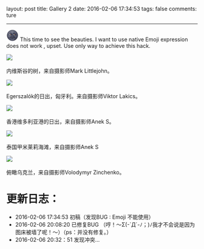 layout: post
title: Gallery 2
date: 2016-02-06 17:34:53
tags: false
comments: ture

---
<img width="32" height="32" class="nofancybox" title="" src="/images/emojis/new_moon_with_face.png"> This time to see the beauties. I want to use native Emoji expression does not work , upset. Use only way to achieve this hack.



<!--more-->

![](http://ww4.sinaimg.cn/large/686571d6gw1f0pr086ls5j21kw1kwqv5.jpg)

内维斯谷的树，来自摄影师Mark Littlejohn。

![](http://ww1.sinaimg.cn/large/686571d6gw1f0pr1qu6kvj21e00w8n7g.jpg)

Egerszalók的日出，匈牙利。来自摄影师Viktor Lakics。

![](http://ww4.sinaimg.cn/large/686571d6gw1f0pr1z2bigj21kw0wcgvt.jpg)

香港维多利亚港的日出，来自摄影师Anek S。

![](http://ww1.sinaimg.cn/large/686571d6gw1f0pr27dkk0j21kw13l14j.jpg)

泰国甲米莱莉海滩，来自摄影师Anek S

![](http://ww2.sinaimg.cn/large/686571d6gw1f0pr1jbzt1j21kw15m4b2.jpg)

俯瞰乌克兰，来自摄影师Volodymyr Zinchenko。

更新日志：
=====
- 2016-02-06 17:34:53 初稿（发现BUG : Emoji 不能使用）
- 2016-02-06 20:08:20 已修复BUG （哼！～Σ(-`Д´-ﾉ；)ﾉ我才不会说是因为图床被墙了呢！～）（ps：并没有修复。）
- 2016-02-06 20:32：51 发现冲突...